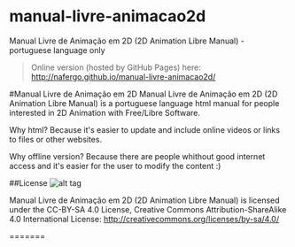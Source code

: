 manual-livre-animacao2d
====================

Manual Livre de Animação em 2D (2D Animation Libre Manual) - portuguese language only

> Online version (hosted by GitHub Pages) here: http://nafergo.github.io/manual-livre-animacao2d/

#Manual Livre de Animação em 2D
Manual Livre de Animação em 2D (2D Animation Libre Manual) is a portuguese language html manual for people interested in 2D Animation with Free/Libre Software.

Why html? Because it's easier to update and include online videos or links to files or other websites.

Why offline version? Because there are people whithout good internet access and it's easier for the user to modify the content :)

##License
![alt tag](https://raw.github.com/nafergo/manual-livre-animacao2d/gh-pages/img/introducao/creativecommons_cc-by-sa.png)

Manual Livre de Animação em 2D (2D Animation Libre Manual) is licensed under the CC-BY-SA 4.0 License, Creative Commons Attribution-ShareAlike 4.0 International License: http://creativecommons.org/licenses/by-sa/4.0/


=======


